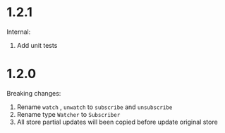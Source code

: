 # 1.2.1

Internal:

1. Add unit tests

# 1.2.0

Breaking changes:

1. Rename `watch` , `unwatch` to `subscribe` and `unsubscribe`
2. Rename type `Watcher` to `Subscriber`
3. All store partial updates will been copied before update original store
